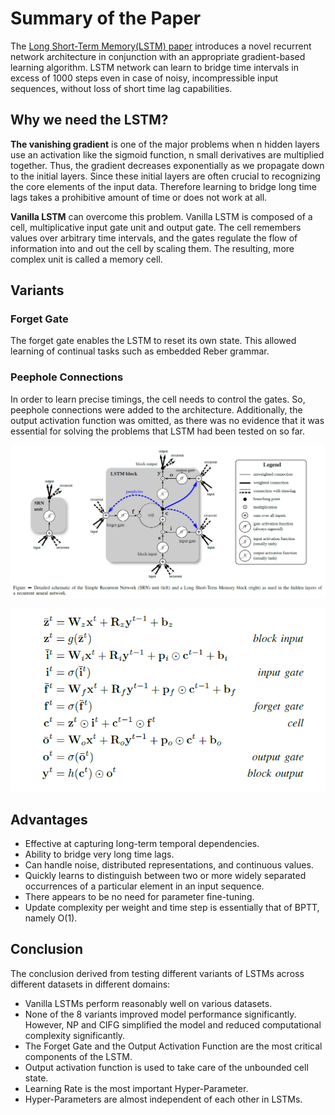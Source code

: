 # Summary of the Paper

The [Long Short-Term Memory(LSTM) paper](https://www.bioinf.jku.at/publications/older/2604.pdf) introduces a novel recurrent network architecture in conjunction with an appropriate gradient-based learning algorithm. LSTM network can learn to bridge time intervals in excess of 1000 steps even in case of noisy, incompressible input sequences, without loss of short time lag capabilities.

## Why we need the LSTM?
**The vanishing gradient** is one of the major problems when n hidden layers use an activation like the sigmoid function, n small derivatives are multiplied together. Thus, the gradient decreases exponentially as we propagate down to the initial layers. Since these initial layers are often crucial to recognizing the core elements of the input data.  Therefore learning to bridge long time lags takes a prohibitive amount of time or does not work at all.

**Vanilla LSTM** can overcome this problem. Vanilla LSTM is composed of a cell, multiplicative input gate unit and output gate. The cell remembers values over arbitrary time intervals, and the gates regulate the flow of information into and out the cell by scaling them. The resulting, more complex unit is called a memory cell.

## Variants
### Forget Gate

The forget gate enables the LSTM to reset its own state. This allowed learning of continual tasks such as embedded Reber grammar.
### Peephole Connections

In order to learn precise timings, the cell needs to control the gates. So, peephole connections were added to the architecture. Additionally, the output activation function was omitted, as there was no evidence that it was essential for solving the problems that LSTM had been tested on so far.

![LSTM cell](Images/LSTMunit.png)

![LSTM equations](Images/ForwardPassEqns.png)

## Advantages

- Effective at capturing long-term temporal dependencies.
- Ability to bridge very long time lags.
- Can handle noise, distributed representations, and continuous values.
- Quickly learns to distinguish between two or more widely separated occurrences of a particular element in an input sequence.
- There appears to be no need for parameter fine-tuning.
- Update complexity per weight and time step is essentially that of BPTT, namely O(1).

## Conclusion

The conclusion derived from testing different variants of LSTMs across different datasets in different domains:

- Vanilla LSTMs perform reasonably well on various datasets.
- None of the 8 variants improved model performance significantly. However, NP and CIFG simplified the model and reduced computational complexity significantly.
- The Forget Gate and the Output Activation Function are the most critical components of the LSTM.
- Output activation function is used to take care of the unbounded cell state.
- Learning Rate is the most important Hyper-Parameter.
- Hyper-Parameters are almost independent of each other in LSTMs.
